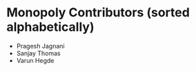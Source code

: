 Monopoly Contributors (sorted alphabetically)
============================================

* Pragesh Jagnani
* Sanjay Thomas
* Varun Hegde
